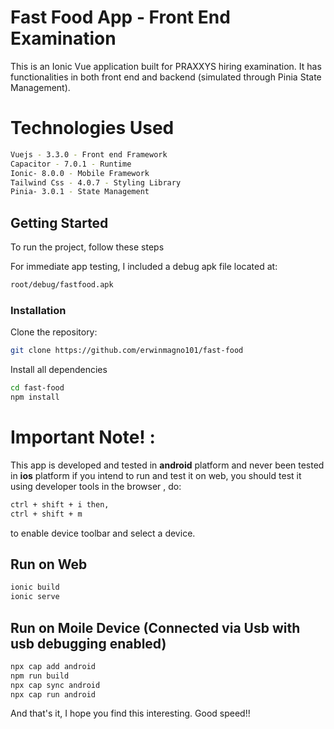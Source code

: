 # Fast Food App - Front End Examination

This is an Ionic Vue application built for PRAXXYS hiring examination. 
It has functionalities in both front end and backend (simulated through Pinia State Management).

# Technologies Used

```sh
Vuejs - 3.3.0 - Front end Framework
Capacitor - 7.0.1 - Runtime
Ionic- 8.0.0 - Mobile Framework
Tailwind Css - 4.0.7 - Styling Library
Pinia- 3.0.1 - State Management
```

## Getting Started
To run the project, follow these steps

For immediate app testing, I included a debug apk file located at:

```sh
root/debug/fastfood.apk
```

### Installation

Clone the repository:
```sh
git clone https://github.com/erwinmagno101/fast-food
```

Install all dependencies
```sh
cd fast-food
npm install
```



# Important Note! :
This app is developed and tested in __android__ platform and never been tested in __ios__ platform
if you intend to run and test it on web, you should test it using developer tools in the browser , do:
```sh
ctrl + shift + i then,
ctrl + shift + m
```
to enable device toolbar and select a device.

## Run on Web
```sh
ionic build
ionic serve
```

## Run on Moile Device (Connected via Usb with usb debugging enabled)
```sh
npx cap add android
npm run build
npx cap sync android
npx cap run android
```

And that's it, I hope you find this interesting. Good speed!!




